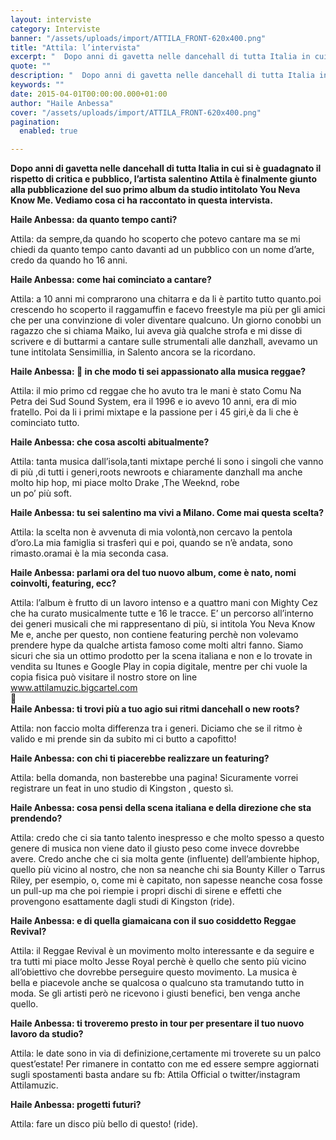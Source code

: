 ```yaml
---
layout: interviste
category: Interviste
banner: "/assets/uploads/import/ATTILA_FRONT-620x400.png"
title: "Attila: l’intervista"
excerpt: "  Dopo anni di gavetta nelle dancehall di tutta Italia in cui si è guadagnato il rispetto di critica e pubblico, l’artista salentino Attila è finalmente giunto alla pubblicazione del suo primo album da studio intitolato You Neva Know Me. Vediamo cosa ci ha raccontato in questa intervista. Haile Anbessa: da quanto tempo canti? Attila:…"
quote: ""
description: "  Dopo anni di gavetta nelle dancehall di tutta Italia in cui si è guadagnato il rispetto di critica e pubblico, l’artista salentino Attila è finalmente giunto alla pubblicazione del suo primo album da studio intitolato You Neva Know Me. Vediamo cosa ci ha raccontato in questa intervista. Haile Anbessa: da quanto tempo canti? Attila:…"
keywords: ""
date: 2015-04-01T00:00:00.000+01:00
author: "Haile Anbessa"
cover: "/assets/uploads/import/ATTILA_FRONT-620x400.png"
pagination:
  enabled: true

---
```


[](https://hotmc.com/wp-content/uploads/2015/04/ATTILA%5FFRONT-620x400.png)

**Dopo anni di gavetta nelle dancehall di tutta Italia in cui si è guadagnato il rispetto di critica e pubblico, l’artista salentino Attila è finalmente giunto alla pubblicazione del suo primo album da studio intitolato You Neva Know Me. Vediamo cosa ci ha raccontato in questa intervista.** 
  
**Haile Anbessa: da quanto tempo canti?** 

Attila: da sempre,da quando ho scoperto che potevo cantare ma se mi chiedi da quanto tempo canto davanti ad un pubblico con un nome d’arte, credo da quando ho 16 anni.

**Haile Anbessa: come hai cominciato a cantare?**

Attila: a 10 anni mi comprarono una chitarra e da li è partito tutto quanto.poi crescendo ho scoperto il raggamuffin e facevo freestyle ma più per gli amici che per una convinzione di voler diventare qualcuno. Un giorno conobbi un ragazzo che si chiama Maiko, lui aveva già qualche strofa e mi disse di scrivere e di buttarmi a cantare sulle strumentali alle danzhall, avevamo un tune intitolata Sensimillia, in Salento ancora se la ricordano.

**Haile Anbessa:  in che modo ti sei appassionato alla musica reggae?**

Attila: il mio primo cd reggae che ho avuto tra le mani è stato Comu Na Petra dei Sud Sound System, era il 1996 e io avevo 10 anni, era di mio fratello. Poi da li i primi mixtape e la passione per i 45 giri,è da li che è cominciato tutto.

**Haile Anbessa: che cosa ascolti abitualmente?**

Attila: tanta musica dall’isola,tanti mixtape perché li sono i singoli che vanno di più ,di tutti i generi,roots newroots e chiaramente danzhall ma anche molto hip hop, mi piace molto Drake ,The Weeknd, robe  
un po’ più soft.

**Haile Anbessa: tu sei salentino ma vivi a Milano. Come mai questa scelta?**

Attila: la scelta non è avvenuta di mia volontà,non cercavo la pentola d’oro.La mia famiglia si trasferì qui e poi, quando se n’è andata, sono rimasto.oramai è la mia seconda casa.

**Haile Anbessa: parlami ora del tuo nuovo album, come è nato, nomi coinvolti, featuring, ecc?**

Attila: l’album è frutto di un lavoro intenso e a quattro mani con Mighty Cez che ha curato musicalmente tutte e 16 le tracce. E’ un percorso all’interno dei generi musicali che mi rappresentano di più, si intitola You Neva Know Me e, anche per questo, non contiene featuring perchè non volevamo prendere hype da qualche artista famoso come molti altri fanno. Siamo sicuri che sia un ottimo prodotto per la scena italiana e non e lo trovate in vendita su Itunes e Google Play in copia digitale, mentre per chi vuole la copia fisica può visitare il nostro store on line www.attilamuzic.bigcartel.com  
  
**Haile Anbessa: ti trovi più a tuo agio sui ritmi dancehall o new roots?**

Attila: non faccio molta differenza tra i generi. Diciamo che se il ritmo è valido e mi prende sin da subito mi ci butto a capofitto!

**Haile Anbessa: con chi ti piacerebbe realizzare un featuring?**

Attila: bella domanda, non basterebbe una pagina! Sicuramente vorrei registrare un feat in uno studio di Kingston , questo sì.

**Haile Anbessa: cosa pensi della scena italiana e della direzione che sta prendendo?**

Attila: credo che ci sia tanto talento inespresso e che molto spesso a questo genere di musica non viene dato il giusto peso come invece dovrebbe avere. Credo anche che ci sia molta gente (influente) dell’ambiente hiphop, quello più vicino al nostro, che non sa neanche chi sia Bounty Killer o Tarrus Riley, per esempio, o, come mi è capitato, non sapesse neanche cosa fosse un pull-up ma che poi riempie i propri dischi di sirene e effetti che provengono esattamente dagli studi di Kingston (ride).

**Haile Anbessa: e di quella giamaicana con il suo cosiddetto Reggae Revival?**

Attila: il Reggae Revival è un movimento molto interessante e da seguire e tra tutti mi piace molto Jesse Royal perchè è quello che sento più vicino all’obiettivo che dovrebbe perseguire questo movimento. La musica è  
bella e piacevole anche se qualcosa o qualcuno sta tramutando tutto in moda. Se gli artisti però ne ricevono i giusti benefici, ben venga anche quello.

**Haile Anbessa: ti troveremo presto in tour per presentare il tuo nuovo lavoro da studio?**

Attila: le date sono in via di definizione,certamente mi troverete su un palco quest’estate! Per rimanere in contatto con me ed essere sempre aggiornati sugli spostamenti basta andare su fb: Attila Official o twitter/instagram Attilamuzic.

**Haile Anbessa: progetti futuri?**

Attila: fare un disco più bello di questo! (ride).